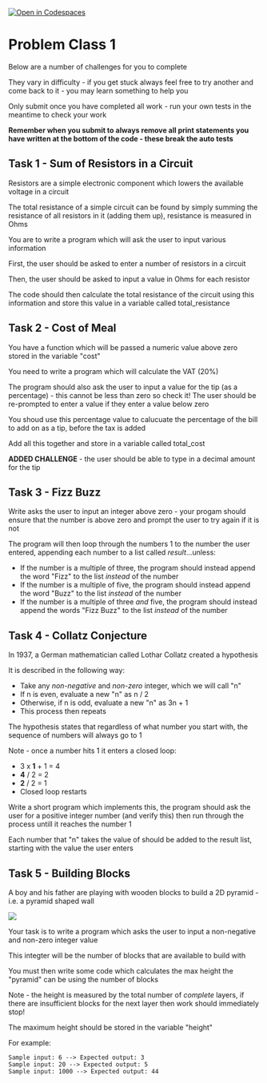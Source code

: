 [![Open in Codespaces](https://classroom.github.com/assets/launch-codespace-2972f46106e565e64193e422d61a12cf1da4916b45550586e14ef0a7c637dd04.svg)](https://classroom.github.com/open-in-codespaces?assignment_repo_id=16131398)
# Problem Class 1

Below are a number of challenges for you to complete

They vary in difficulty - if you get stuck always feel free to try another and come back to it - you may learn something to help you

Only submit once you have completed all work - run your own tests in the meantime to check your work

**Remember when you submit to always remove all print statements you have written at the bottom of the code - these break the auto tests**

## Task 1 - Sum of Resistors in a Circuit

Resistors are a simple electronic component which lowers the available voltage in a circuit

The total resistance of a simple circuit can be found by simply summing the resistance of all resistors in it (adding them up), resistance is measured in Ohms

You are to write a program which will ask the user to input various information

First, the user should be asked to enter a number of resistors in a circuit

Then, the user should be asked to input a value in Ohms for each resistor

The code should then calculate the total resistance of the circuit using this information and store this value in a variable called total_resistance

## Task 2 - Cost of Meal

You have a function which will be passed a numeric value above zero stored in the variable "cost"

You need to write a program which will calculate the VAT (20%)

The program should also ask the user to input a value for the tip (as a percentage) - this cannot be less than zero so check it! The user should be re-prompted to enter a value if they enter a value below zero

You shoud use this percentage value to calucuate the percentage of the bill to add on as a tip, before the tax is added

Add all this together and store in a variable called total_cost

**ADDED CHALLENGE** - the user should be able to type in a decimal amount for the tip

## Task 3 - Fizz Buzz

Write asks the user to input an integer above zero - your progam should ensure that the number is above zero and prompt the user to try again if it is not

The program will then loop through the numbers 1 to the number the user entered, appending each number to a list called _result_...unless:

* If the number is a multiple of three, the program should instead append the word "Fizz" to the list _instead_ of the number
* If the number is a multiple of five, the program should instead append the word "Buzz" to the list _instead_ of the number
* If the number is a multiple of three _and_ five, the program should instead append the words "Fizz Buzz" to the list _instead_ of the number

## Task 4 - Collatz Conjecture

In 1937, a German mathematician called Lothar Collatz created a hypothesis 

It is described in the following way:
* Take any _non-negative_ and _non-zero_ integer, which we will call "n"
* If n is even, evaluate a new "n" as n / 2
* Otherwise, if n is odd, evaluate a new "n" as 3n + 1
* This process then repeats

The hypothesis states that regardless of what number you start with, the sequence of numbers will always go to 1

Note - once a number hits 1 it enters a closed loop:
* 3 x **1** + 1 = 4
* **4** / 2 = 2
* **2** / 2 = 1
* Closed loop restarts

Write a short program which implements this, the program should ask the user for a positive integer number (and verify this) then run through the process untill it reaches the number 1

Each number that "n" takes the value of should be added to the result list, starting with the value the user enters

## Task 5 - Building Blocks

A boy and his father are playing with wooden blocks to build a 2D pyramid - i.e. a pyramid shaped wall

<img src="./blocks.png">

Your task is to write a program which asks the user to input a non-negative and non-zero integer value

This integter will be the number of blocks that are available to build with

You must then write some code which calculates the max height the "pyramid" can be using the number of blocks

Note - the height is measured by the total number of _complete_ layers, if there are insufficient blocks for the next layer then work should immediately stop!

The maximum height should be stored in the variable "height"

For example:

```
Sample input: 6 --> Expected output: 3
Sample input: 20 --> Expected output: 5
Sample input: 1000 --> Expected output: 44
```